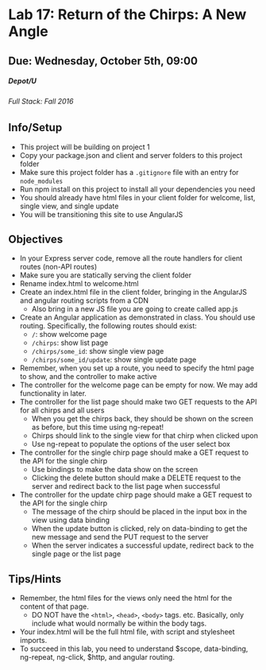 # Lab 17: Return of the Chirps: A New Angle
## Due: Wednesday, October 5th, 09:00
##### Depot/U 
###### Full Stack: Fall 2016

## Info/Setup
* This project will be building on project 1
* Copy your package.json and client and server folders to this project folder
* Make sure this project folder has a `.gitignore` file with an entry for `node_modules`
* Run npm install on this project to install all your dependencies you need
* You should already have html files in your client folder for welcome, list, single view, and single update
* You will be transitioning this site to use AngularJS

## Objectives
* In your Express server code, remove all the route handlers for client routes (non-API routes)
* Make sure you are statically serving the client folder
* Rename index.html to welcome.html
* Create an index.html file in the client folder, bringing in the AngularJS and angular routing scripts from a CDN
    * Also bring in a new JS file you are going to create called app.js
* Create an Angular application as demonstrated in class. You should use routing. Specifically, the following routes should exist:
    * `/`: show welcome page
    * `/chirps`: show list page
    * `/chirps/some_id`: show single view page
    * `/chirps/some_id/update`: show single update page
* Remember, when you set up a route, you need to specify the html page to show, and the controller to make active
* The controller for the welcome page can be empty for now. We may add functionality in later.
* The controller for the list page should make two GET requests to the API for all chirps and all users
    * When you get the chirps back, they should be shown on the screen as before, but this time using ng-repeat!
    * Chirps should link to the single view for that chirp when clicked upon
    * Use ng-repeat to populate the options of the user select box
* The controller for the single chirp page should make a GET request to the API for the single chirp
    * Use bindings to make the data show on the screen
    * Clicking the delete button should make a DELETE request to the server and redirect back to the list page when successful
* The controller for the update chirp page should make a GET request to the API for the single chirp
    * The message of the chirp should be placed in the input box in the view using data binding
    * When the update button is clicked, rely on data-binding to get the new message and send the PUT request to the server
    * When the server indicates a successful update, redirect back to the single page or the list page


## Tips/Hints
* Remember, the html files for the views only need the html for the content of that page.
    * DO NOT have the `<html>`, `<head>`, `<body>` tags. etc. Basically, only include what would normally be within the body tags.
* Your index.html will be the full html file, with script and stylesheet imports.
* To succeed in this lab, you need to understand $scope, data-binding, ng-repeat, ng-click, $http, and angular routing.
